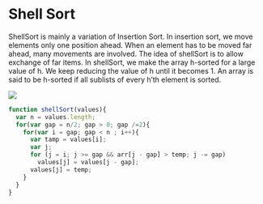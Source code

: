 # Shell Sort

ShellSort is mainly a variation of Insertion Sort. In insertion sort, we move elements only one position ahead. When an element has to be moved far ahead, many movements are involved. The idea of shellSort is to allow exchange of far items. In shellSort, we make the array h-sorted for a large value of h. We keep reducing the value of h until it becomes 1. An array is said to be h-sorted if all sublists of every h’th element is sorted.</br>


<img src="imgur.com/UMa22U4.gif">


```javascript
function shellSort(values){
  var n = values.length;
  for(var gap = n/2; gap > 0; gap /=2){
    for(var i = gap; gap < n ; i++){
      var tamp = values[i];
      var j;
      for (j = i; j >= gap && arr[j - gap] > temp; j -= gap)
        values[j] = values[j - gap];
      values[j] = temp;
    }
  }
}

```


